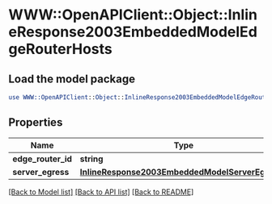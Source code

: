 # WWW::OpenAPIClient::Object::InlineResponse2003EmbeddedModelEdgeRouterHosts

## Load the model package
```perl
use WWW::OpenAPIClient::Object::InlineResponse2003EmbeddedModelEdgeRouterHosts;
```

## Properties
Name | Type | Description | Notes
------------ | ------------- | ------------- | -------------
**edge_router_id** | **string** |  | 
**server_egress** | [**InlineResponse2003EmbeddedModelServerEgress1**](InlineResponse2003EmbeddedModelServerEgress1.md) |  | 

[[Back to Model list]](../README.md#documentation-for-models) [[Back to API list]](../README.md#documentation-for-api-endpoints) [[Back to README]](../README.md)


